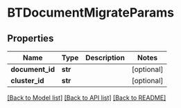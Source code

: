 # BTDocumentMigrateParams

## Properties
Name | Type | Description | Notes
------------ | ------------- | ------------- | -------------
**document_id** | **str** |  | [optional] 
**cluster_id** | **str** |  | [optional] 

[[Back to Model list]](../README.md#documentation-for-models) [[Back to API list]](../README.md#documentation-for-api-endpoints) [[Back to README]](../README.md)


